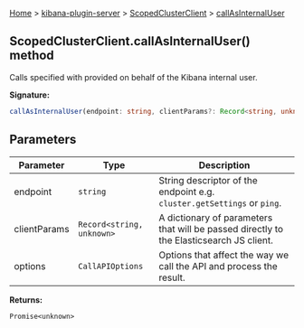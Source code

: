 [Home](./index) &gt; [kibana-plugin-server](./kibana-plugin-server.md) &gt; [ScopedClusterClient](./kibana-plugin-server.scopedclusterclient.md) &gt; [callAsInternalUser](./kibana-plugin-server.scopedclusterclient.callasinternaluser.md)

## ScopedClusterClient.callAsInternalUser() method

Calls specified  with provided  on behalf of the Kibana internal user.

<b>Signature:</b>

```typescript
callAsInternalUser(endpoint: string, clientParams?: Record<string, unknown>, options?: CallAPIOptions): Promise<unknown>;
```

## Parameters

|  Parameter | Type | Description |
|  --- | --- | --- |
|  endpoint | <code>string</code> | String descriptor of the endpoint e.g. <code>cluster.getSettings</code> or <code>ping</code>. |
|  clientParams | <code>Record&lt;string, unknown&gt;</code> | A dictionary of parameters that will be passed directly to the Elasticsearch JS client. |
|  options | <code>CallAPIOptions</code> | Options that affect the way we call the API and process the result. |

<b>Returns:</b>

`Promise<unknown>`

